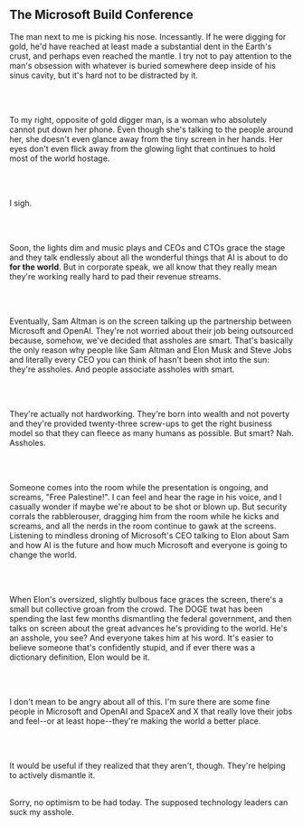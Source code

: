 <h2 class="title">The Microsoft Build Conference</h2>
The man next to me is picking his nose. Incessantly. If he were digging for gold, he'd have reached at least made a substantial dent in the Earth's crust, and perhaps even reached the mantle. I try not to pay attention to the man's obsession with whatever is buried somewhere deep inside of his sinus cavity, but it's hard not to be distracted by it. 

<br/><br/>

To my right, opposite of gold digger man, is a woman who absolutely cannot put down her phone. Even though she's talking to the people around her, she doesn't even glance away from the tiny screen in her hands. Her eyes don't even flick away from the glowing light that continues to hold most of the world hostage. 

<br/><br/>

I sigh. 

<br/><br/>

Soon, the lights dim and music plays and CEOs and CTOs grace the stage and they talk endlessly about all the wonderful things that AI is about to do <b>for the world</b>. But in corporate speak, we all know that they really mean they're working really hard to pad their revenue streams. 

<br/><br/>

Eventually, Sam Altman is on the screen talking up the partnership between Microsoft and OpenAI. They're not worried about their job being outsourced because, somehow, we've decided that assholes are smart. That's basically the only reason why people like Sam Altman and Elon Musk and Steve Jobs and literally every CEO you can think of hasn't been shot into the sun: they're assholes. And people associate assholes with smart. 

<br/><br/>

They're actually not hardworking. They're born into wealth and not poverty and they're provided twenty-three screw-ups to get the right business model so that they can fleece as many humans as possible. But smart? Nah. Assholes. 

<br/><br/>

Someone comes into the room while the presentation is ongoing, and screams, "Free Palestine!". I can feel and hear the rage in his voice, and I casually wonder if maybe we're about to be shot or blown up. But security corrals the rabblerouser, dragging him from the room while he kicks and screams, and all the nerds in the room continue to gawk at the screens. Listening to mindless droning of Microsoft's CEO talking to Elon about Sam and how AI is the future and how much Microsoft and everyone is going to change the world. 

<br/><br/>

When Elon's oversized, slightly bulbous face graces the screen, there's a small but collective groan from the crowd. The DOGE twat has been spending the last few months dismantling the federal government, and then talks on screen about the great advances he's providing to the world. He's an asshole, you see? And everyone takes him at his word. It's easier to believe someone that's confidently stupid, and if ever there was a dictionary definition, Elon would be it. 

<br/><br/>

I don't mean to be angry about all of this. I'm sure there are some fine people in Microsoft and OpenAI and SpaceX and X that really love their jobs and feel--or at least hope--they're making the world a better place. 

<br/><br/>

It would be useful if they realized that they aren't, though. They're helping to actively dismantle it. 
<br/><br/>

<div class="optimist">
Sorry, no optimism to be had today. The supposed technology leaders can suck my asshole.
</div>